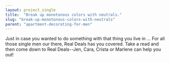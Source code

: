 ```yaml
---
layout: project_single
title:  "Break up monotonous colors with neutrals."
slug: "break-up-monotonous-colors-with-neutrals"
parent: "apartment-decorating-for-men"
---
```

Just in case you wanted to do something with that thing you live in ... For all those single men our there, Real Deals has you covered.  Take a read and then come down to Real Deals--Jen, Cara, Crista or Marlene can help you out!